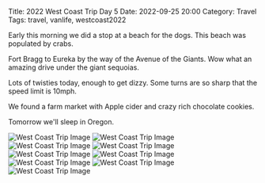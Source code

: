 Title: 2022 West Coast Trip Day 5
Date: 2022-09-25 20:00
Category: Travel
Tags: travel, vanlife, westcoast2022

Early this morning we did a stop at a beach for the dogs. This beach was populated by crabs. 

Fort Bragg to Eureka by the way of the Avenue of the Giants. Wow what an amazing drive under the giant sequoias. 

Lots of twisties today, enough to get dizzy. Some turns are so sharp that the speed limit is 10mph. 

We found a farm market with Apple cider and crazy rich chocolate cookies. 

Tomorrow we'll sleep in Oregon. 

![West Coast Trip Image]({static}/images/2022/westcoast2022-25.jpeg)
![West Coast Trip Image]({static}/images/2022/westcoast2022-26.jpeg)
![West Coast Trip Image]({static}/images/2022/westcoast2022-27.jpeg)
![West Coast Trip Image]({static}/images/2022/westcoast2022-28.jpeg)
![West Coast Trip Image]({static}/images/2022/westcoast2022-29.jpeg)
![West Coast Trip Image]({static}/images/2022/westcoast2022-30.jpeg)
![West Coast Trip Image]({static}/images/2022/westcoast2022-31.jpeg)
![West Coast Trip Image]({static}/images/2022/westcoast2022-33.jpeg)
![West Coast Trip Image]({static}/images/2022/westcoast2022-34.jpeg)
